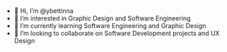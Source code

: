 - 👋 Hi, I’m @ybettinna
- 👀 I’m interested in Graphic Design and Software Engineering
- 🌱 I’m currently learning Software Engineering and Graphic Design
- 💞️ I’m looking to collaborate on Software Development projects and UX Design


<!---
ybettinna/ybettinna is a ✨ special ✨ repository because its `README.md` (this file) appears on your GitHub profile.
You can click the Preview link to take a look at your changes.
--->
